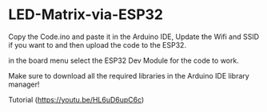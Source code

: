 # LED-Matrix-via-ESP32

Copy the Code.ino and paste it in the Arduino IDE, Update the Wifi and SSID if you want to and then upload the code to the ESP32.

in the board menu select the ESP32 Dev Module for the code to work.

Make sure to download all the required libraries in the Arduino IDE library manager!

Tutorial (https://youtu.be/HL6uD6upC6c)
